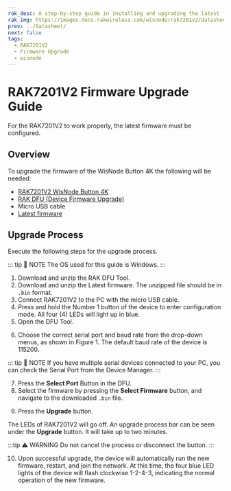 ```yaml
---
rak_desc: A step-by-step guide in installing and upgrading the latest firmware of your RAK7201V2. With this guide, you can ensure that your LoRaWAN Module is always updated, and you can also use this to upload your custom firmware.
rak_img: https://images.docs.rakwireless.com/wisnode/rak7201v2/datasheet/rak7201v2.png
prev: ../Datasheet/
next: false
tags:
  - RAK7201V2
  - Firmware Upgrade
  - wisnode
---
```


# RAK7201V2 Firmware Upgrade Guide

For the RAK7201V2 to work properly, the latest firmware must be configured.

## Overview

To upgrade the firmware of the WisNode Button 4K the following will be needed:

- [RAK7201V2 WisNode Button 4K](https://store.rakwireless.com/products/wisnode-button-4k-rak7201v2?utm_source=RAK7201V2WisNodeButton4K&utm_medium=Document&utm_campaign=BuyFromStore)
- [RAK DFU (Device Firmware Upgrade)](https://downloads.rakwireless.com/LoRa/Tools/RAK_Device_Firmware_Upgrade_tool/RAK_Device_Firmware_Upgrade_Tool_v1.4.zip)
- Micro USB cable
- [Latest firmware](https://downloads.rakwireless.com/LoRa/RAK7201V2/Firmware/RAK7201V2_Latest_Firmware.zip)

## Upgrade Process

Execute the following steps for the upgrade process.

::: tip 📝 NOTE
The OS used for this guide is Windows.
:::

1. Download and unzip the RAK DFU Tool.
2. Download and unzip the Latest firmware. The unzipped file should be in `.bin` format.
3. Connect RAK7201V2 to the PC with the micro USB cable.
4. Press and hold the Number 1 button of the device to enter configuration mode. All four (4) LEDs will light up in blue.
5. Open the DFU Tool.

<rk-img
    src="https://images.docs.rakwireless.com/wisnode/rak7201v2/firmware-upgrade-guide/1.rak-dfu.png"
    width="75%"
    caption="RAK DFU tool overview"
/>

6. Choose the correct serial port and baud rate from the drop-down menus, as shown in Figure 1. The default baud rate of the device is 115200.

::: tip 📝 NOTE
If you have multiple serial devices connected to your PC, you can check the Serial Port from the Device Manager.
:::

<rk-img
    src="https://images.docs.rakwireless.com/wisnode/rak7201v2/firmware-upgrade-guide/2.port-number.png"
    width="40%"
    caption="Checking the serial port number"
/>

7. Press the **Select Port** Button in the DFU.
8. Select the firmware by pressing the **Select Firmware** button, and navigate to the downloaded `.bin` file.

<rk-img
    src="https://images.docs.rakwireless.com/wisnode/rak7201v2/firmware-upgrade-guide/3.firmware.png"
    width="75%"
    caption="Selecting the firmware"
/>

9. Press the **Upgrade** button.

The LEDs of RAK7201V2 will go off. An upgrade process bar can be seen under the **Upgrade** button. It will take up to two minutes.

:::tip ⚠️ WARNING
Do not cancel the process or disconnect the button.
:::

<rk-img
    src="https://images.docs.rakwireless.com/wisnode/rak7201v2/firmware-upgrade-guide/4.upgrade-process.png"
    width="75%"
    caption="Upgrade process"
/>

10. Upon successful upgrade, the device will automatically run the new firmware, restart, and join the network. At this time, the four blue LED lights of the device will flash clockwise 1-2-4-3, indicating the normal operation of the new firmware.

<rk-img
    src="https://images.docs.rakwireless.com/wisnode/rak7201v2/firmware-upgrade-guide/5.success.png"
    width="75%"
    caption="Successful firmware upgrade"
/>

